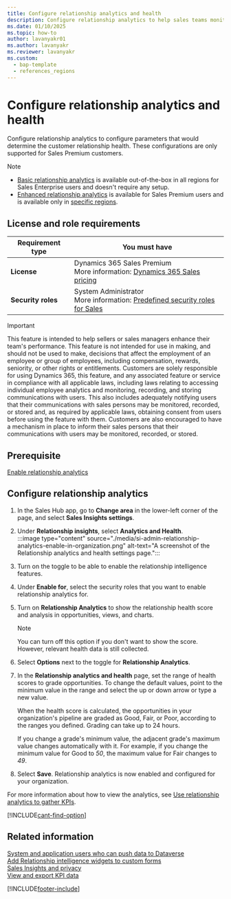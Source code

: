 ```yaml
---
title: Configure relationship analytics and health
description: Configure relationship analytics to help sales teams monitor customer relationship health and risks in Dynamics 365 Sales.
ms.date: 01/10/2025
ms.topic: how-to
author: lavanyakr01
ms.author: lavanyakr
ms.reviewer: lavanyakr
ms.custom: 
  - bap-template
  - references_regions
---
```


# Configure relationship analytics and health

Configure relationship analytics to configure parameters that would determine the customer relationship health. These configurations are only supported for Sales Premium customers.

> [!NOTE]
>- [Basic relationship analytics](relationship-analytics-overview.md#basic-relationship-insights) is available out-of-the-box in all regions for Sales Enterprise users and doesn't require any setup.
>- [Enhanced relationship analytics](relationship-analytics-overview.md#enhanced-relationship-insights) is available for Sales Premium users and is available only in [specific regions](faq-region-language.md#in-which-countryregion-are-sales-premium-features-available).

## License and role requirements

| Requirement type | You must have |
|-----------------------|---------|
| **License** | Dynamics 365 Sales Premium<br>More information: [Dynamics 365 Sales pricing](https://dynamics.microsoft.com/sales/pricing/) |
| **Security roles** | System Administrator<br>More information: [Predefined security roles for Sales](security-roles-for-sales.md)|


>[!IMPORTANT]
>This feature is intended to help sellers or sales managers enhance their team's performance. This feature is not intended for use in making, and should not be used to make, decisions that affect the employment of an employee or group of employees, including compensation, rewards, seniority, or other rights or entitlements. Customers are solely responsible for using Dynamics 365, this feature, and any associated feature or service in compliance with all applicable laws, including laws relating to accessing individual employee analytics and monitoring, recording, and storing communications with users. This also includes adequately notifying users that their communications with sales persons may be monitored, recorded, or stored and, as required by applicable laws, obtaining consent from users before using the feature with them. Customers are also encouraged to have a mechanism in place to inform their sales persons that their communications with users may be monitored, recorded, or stored.

## Prerequisite

[Enable relationship analytics](enable-ri.md)


## Configure relationship analytics

1. In the Sales Hub app, go to **Change area** in the lower-left corner of the page, and select **Sales Insights settings**. 
   
1. Under **Relationship insights**, select **Analytics and Health**.  
        :::image type="content" source="./media/si-admin-relationship-analytics-enable-in-organization.png" alt-text="A screenshot of the Relationship analytics and health settings page.":::

1. Turn on the toggle to be able to enable the relationship intelligence features.

1. Under **Enable for**, select the security roles that you want to enable relationship analytics for.  

1. Turn on **Relationship Analytics** to show the relationship health score and analysis in opportunities, views, and charts.

    >[!NOTE]
    >You can turn off this option if you don't want to show the score. However, relevant health data is still collected.

1. Select **Options** next to the toggle for **Relationship Analytics**.

1. In the **Relationship analytics and health** page, set the range of health scores to grade opportunities. To change the default values, point to the minimum value in the range and select the up or down arrow or type a new value.

    When the health score is calculated, the opportunities in your organization's pipeline are graded as Good, Fair, or Poor, according to the ranges you defined. Grading can take up to 24 hours.

    If you change a grade's minimum value, the adjacent grade's maximum value changes automatically with it. For example, if you change the minimum value for Good to *50*, the maximum value for Fair changes to *49*.

1. Select **Save**.
    Relationship analytics is now enabled and configured for your organization.

For more information about how to view the analytics, see [Use relationship analytics to gather KPIs](../sales/relationship-analytics.md).


[!INCLUDE[cant-find-option](../includes/cant-find-option.md)]

## Related information

[System and application users who can push data to Dataverse](/power-platform/admin/system-application-users)  
[Add Relationship intelligence widgets to custom forms](add-ri-widgets-to-custom-form.md)  
[Sales Insights and privacy](embedded-intelligence-privacy.md)  
[View and export KPI data](view-export-KPI-data.md)  

[!INCLUDE[footer-include](../includes/footer-banner.md)]
